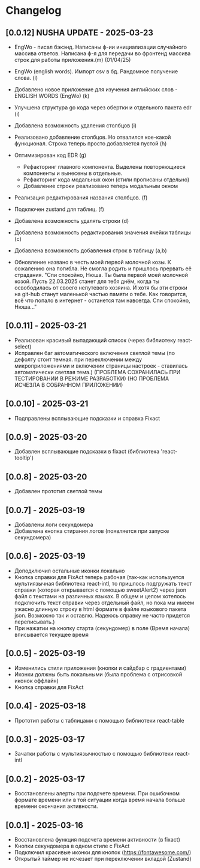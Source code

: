 [//]: # (Эти файлы часто используются для записи изменений, новых функций и исправлений в проекте.)


# Changelog

## [0.0.12] NUSHA UPDATE - 2025-03-23

-  EngWo - писал бэкэнд. Написаны ф-ии инициализации случайного массива ответов.
        Написана ф-я для передачи во фронтенд массива строк для работы приложения.(m) (01/04/25)
-  EngWo (english words). Импорт csv в бд. Рандомное получение слова. (l)
-  Добавлено новое приложение для изучения английских слов - ENGLISH WORDS (EngWo) (k)
-  Улучшена структура go кода через обертки и отдельного пакета edr (i)
-  Добавлена возможность удаления столбцов (i)
-  Реализовано добавление столбцов. Но отвалился кое-какой функционал. Строка теперь просто добавляется пустой (h)
-  Оптимизирован код EDR (g)
      - Рефакторинг главного компонента. Выделены повторяющиеся компоненты и вынесены в отдельные.
      - Рефакторинг кода модальных окон (стили прописаны отдельно)
      - Добавление строки реализовано теперь модальным окном
-  Реализация редактирования названия столбцов. (f)
-  Подключен zustand для таблиц. (f)
-  Добавлена возможность удалять строки (d)
-  Добавлена возможность редактирования значения ячейки таблицы (c)
-  Добавлена возможность добавления строк в таблицу (a,b)


- Обновление названо в честь моей первой молочной козы. К сожалению она погибла. Не смогла родить и пришлось прервать её страдания.
  "Спи спокойно, Нюша. Ты была первой моей молочной козой. Пусть 22.03.2025 станет для тебя днём, когда ты освободилась от своего непутевого хозяина.
  И хотя бы эти строки на git-hub станут маленькой частью памяти о тебе. Как говорится, всё что попало в интернет - останется там навсегда.
  Спи спокойно, Нюша..."

## [0.0.11] - 2025-03-21
- Реализован красивый выпадающий список (через библиотеку react-select)
- Исправлен баг автоматического включения светлой темы (по дефолту стоит темная. при переключении между микроприложениями и включении страницы настроек - ставилась автоматически светлая тема.) (ПРОБЛЕМА СОХРАНИЛАСЬ ПРИ ТЕСТИРОВАНИИ В РЕЖИМЕ РАЗРАБОТКИ) (НО ПРОБЛЕМА ИСЧЕЗЛА В СОБРАННОМ ПРИЛОЖЕНИИ)

## [0.0.10] - 2025-03-21
- Подправлены всплывающие подсказки и справка Fixact

## [0.0.9] - 2025-03-20
- Добавлен всплывающие подсказки в fixact (библиотека 'react-tooltip')

## [0.0.8] - 2025-03-20
- Добавлен прототип светлой темы

## [0.0.7] - 2025-03-19
- Добавлены логи секундомера
- Добавлена кнопка стирания логов (появляется при запуске секундомера)

## [0.0.6] - 2025-03-19
- Доподключил остальные иконки локально
- Кнопка справки для FixAct теперь рабочая (так-как используется мультиязычная библиотека react-intl, то пришлось подгружать текст справки (которая открывается с помощью sweetAlert2) через json файл с текстами на различных языках. В общем и целом хотелось подключить текст справки через отдельный файл, но пока мы имеем ужасно длинную строку в html формате в файле языкового пакета json. Возможно так и оставлю. Надеюсь справку не часто придется переписывать.)
- При нажатии на кнопку старта (секундомер) в поле (Время начала) вписывается текущее время

## [0.0.5] - 2025-03-19
- Изменились стили приложения (кнопки и сайдбар с градиентами)
- Иконки должны быть локальными (была проблема с отрисовкой иконок оффлайн)
- Кнопка справки для FixAct

## [0.0.4] - 2025-03-18
- Прототип работы с таблицами с помощью библиотеки react-table

## [0.0.3] - 2025-03-17
- Зачатки работы с мультиязычностью с помощью библиотеки react-intl

## [0.0.2] - 2025-03-17
- Восстановлены алерты при подсчете времени. При ошибочном формате времени или в той ситуации когда время начала больше времени окончания активности.

## [0.0.1] - 2025-03-16
- Восстановлена функция подсчета времени активности (в fixact)
- Кнопки секундомера в одном стиле с FixAct
- Подключил красивые иконки для кнопок (https://fontawesome.com/)
- Открытый таймер не исчезает при переключении вкладой (Zustand)



